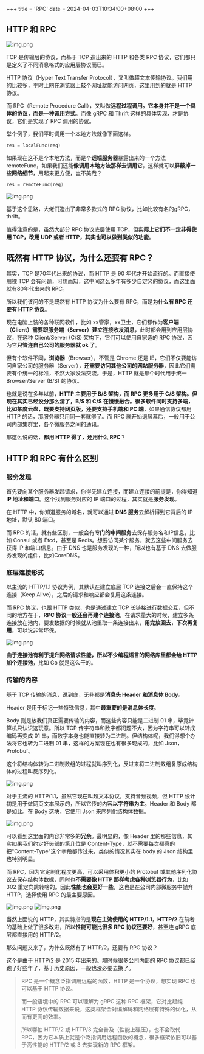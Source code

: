 +++
title = 'RPC'
date = 2024-04-03T10:34:00+08:00
+++

## HTTP 和 RPC

![img.png](/images/cs/network/RPC-1.png)

TCP 是传输层的协议，而基于 TCP 造出来的 HTTP 和各类 RPC 协议，它们都只是定义了不同消息格式的应用层协议而已。

HTTP 协议（Hyper Text Transfer Protocol），又叫做超文本传输协议。我们用的比较多，平时上网在浏览器上敲个网址就能访问网页，这里用到的就是 HTTP 协议。

而 RPC（Remote Procedure Call），又叫做**远程过程调用。它本身并不是一个具体的协议，而是一种调用方式**。而像 gRPC 和 Thrift 这样的具体实现，才是协议，它们是实现了 RPC 调用的协议。

举个例子，我们平时调用一个本地方法就像下面这样。
```c
res = localFunc(req)
```
如果现在这不是个本地方法，而是个**远端服务器**暴露出来的一个方法 remoteFunc，如果我们还能**像调用本地方法那样去调用它**，这样就可以**屏蔽掉一些网络细节**，用起来更方便，岂不美哉？
```c
res = remoteFunc(req)
```

![img.png](/images/cs/network/RPC-2.png)

基于这个思路，大佬们造出了非常多款式的 RPC 协议，比如比较有名的gRPC，thrift。

值得注意的是，虽然大部分 RPC 协议底层使用 TCP，但**实际上它们不一定非得使用 TCP，改用 UDP 或者 HTTP，其实也可以做到类似的功能**。

## 既然有 HTTP 协议，为什么还要有 RPC？
其实，TCP 是70年代出来的协议，而 HTTP 是 90 年代才开始流行的。而直接使用裸 TCP 会有问题，可想而知，这中间这么多年有多少自定义的协议，而这里面就有80年代出来的 RPC。

所以我们该问的不是既然有 HTTP 协议为什么要有 RPC，而是**为什么有 RPC 还要有 HTTP 协议**。

现在电脑上装的各种联网软件，比如 xx管家，xx卫士，它们都作为**客户端（Client）需要跟服务端（Server）建立连接收发消息**，此时都会用到应用层协议，在这种 Client/Server (C/S) 架构下，它们可以使用自家造的 RPC 协议，因为它**只管连自己公司的服务器就 ok 了**。

但有个软件不同，**浏览器**（Browser），不管是 Chrome 还是 IE，它们不仅要能访问自家公司的服务器（Server），**还需要访问其他公司的网站服务器**，因此它们需要有个统一的标准，不然大家没法交流。于是，HTTP 就是那个时代用于统一 Browser/Server (B/S) 的协议。

也就是说在多年以前，**HTTP 主要用于 B/S 架构，而 RPC 更多用于 C/S 架构。但现在其实已经没分那么清了，B/S 和 C/S 在慢慢融合。很多软件同时支持多端，比如某度云盘，既要支持网页版，还要支持手机端和 PC 端**，如果通信协议都用 HTTP 的话，那服务器只用同一套就够了。而 RPC 就开始退居幕后，一般用于公司内部集群里，各个微服务之间的通讯。

那这么说的话，**都用 HTTP 得了，还用什么 RPC**？
## HTTP 和 RPC 有什么区别
### 服务发现
首先要向某个服务器发起请求，你得先建立连接，而建立连接的前提是，你得知道 **IP 地址和端口**。这个找到服务对应的 IP 端口的过程，其实就是**服务发现**。

在 HTTP 中，你知道服务的域名，就可以通过 **DNS 服务**去解析得到它背后的 IP 地址，默认 80 端口。

而 RPC 的话，就有些区别，一般会有**专门的中间服务**去保存服务名和IP信息，比如 Consul 或者 Etcd，甚至是 Redis。想要访问某个服务，就去这些中间服务去获得 IP 和端口信息。由于 DNS 也是服务发现的一种，所以也有基于 DNS 去做服务发现的组件，比如CoreDNS。

### 底层连接形式
以主流的 HTTP/1.1 协议为例，其默认在建立底层 TCP 连接之后会一直保持这个连接（Keep Alive），之后的请求和响应都会复用这条连接。

而 RPC 协议，也跟 HTTP 类似，也是通过建立 TCP 长链接进行数据交互，但不同的地方在于，**RPC 协议一般还会再建个连接池**，在请求量大的时候，建立多条连接放在池内，要发数据的时候就从池里取一条连接出来，**用完放回去，下次再复用**，可以说非常环保。

![img.png](/images/cs/network/RPC-3.png)

**由于连接池有利于提升网络请求性能，所以不少编程语言的网络库里都会给 HTTP 加个连接池**，比如 Go 就是这么干的。

### 传输的内容
基于 TCP 传输的消息，说到底，无非都是**消息头 Header 和消息体 Body**。

Header 是用于标记一些特殊信息，其中**最重要的是消息体长度**。

Body 则是放我们真正需要传输的内容，而这些内容只能是二进制 01 串，毕竟计算机只认识这玩意。所以 TCP 传字符串和数字都问题不大，因为字符串可以转成编码再变成 01 串，而数字本身也能直接转为二进制。但结构体呢，我们得想个办法将它也转为二进制 01 串，这样的方案现在也有很多现成的，比如 Json，Protobuf。

这个将结构体转为二进制数组的过程就叫序列化，反过来将二进制数组复原成结构体的过程叫反序列化。

![img.png](/images/cs/network/RPC-4.png)

对于主流的 HTTP/1.1，虽然它现在叫超文本协议，支持音频视频，但 HTTP 设计初是用于做网页文本展示的，所以它传的内容**以字符串为主**。Header 和 Body 都是如此。在 Body 这块，它使用 Json 来序列化结构体数据。

![img.png](/images/cs/network/RPC-5.png)

可以看到这里面的内容非常多的**冗余**。最明显的，像 Header 里的那些信息，其实如果我们约定好头部的第几位是 Content-Type，就不需要每次都真的把"Content-Type"这个字段都传过来，类似的情况其实在 body 的 Json 结构里也特别明显。

而 RPC，因为它定制化程度更高，可以采用体积更小的 Protobuf 或其他序列化协议去保存结构体数据，同时也**不需要像 HTTP 那样考虑各种浏览器行为**，比如 302 重定向跳转啥的。因此**性能也会更好一些**，这也是在公司内部微服务中抛弃 HTTP，选择使用 RPC 的最主要原因。

![img.png](/images/cs/network/RPC-6.png)
![img.png](/images/cs/network/RPC-7.png)

当然上面说的 HTTP，其实特指的是**现在主流使用的 HTTP/1.1**，**HTTP/2** 在前者的基础上做了很多改进，所以**性能可能比很多 RPC 协议还要好**，甚至连 gRPC 底层都直接用的 HTTP/2。

那么问题又来了，为什么既然有了 HTTP/2，还要有 RPC 协议？

这个是由于 HTTP/2 是 2015 年出来的。那时候很多公司内部的 RPC 协议都已经跑了好些年了，基于历史原因，一般也没必要去换了。

> RPC 是一个概念泛指调用远程的函数，HTTP 是一个协议，想实现 RPC 也可以基于 HTTP 协议。
> 
> 而一般语境中的 RPC 可以理解为 gRPC 这种 RPC 框架，它对比起纯 HTTP 协议传输数据来说，这类框架会对编解码和网络层有特殊的优化，从而有更高的效率。
> 
> 所以哪怕 HTTP/2 或 HTTP/3 完全普及（性能上碾压），也不会取代 RPC，因为它本质上就是个泛指调用远程函数的概念，很多框架依旧可以基于高性能的 HTTP/2 或 3 去实现新的 RPC 框架。

